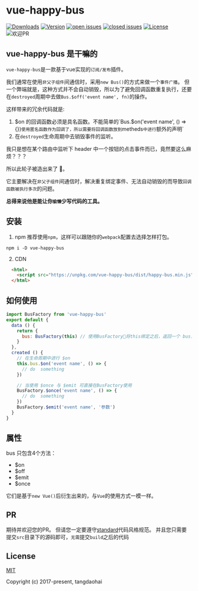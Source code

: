 vue-happy-bus
===


<a href="https://www.npmjs.com/package/vue-happy-bus"><img src="https://img.shields.io/npm/dm/vue-happy-bus.svg" alt="Downloads"></a>
<a href="https://www.npmjs.com/package/vue-happy-bus"><img src="https://img.shields.io/npm/v/vue-happy-bus.svg" alt="Version"></a>
<a href="https://www.npmjs.com/package/vue-happy-bus"><img src="https://img.shields.io/github/issues-raw/tangdaohai/vue-happy-bus.svg" alt="open issues"></a>
<a href="https://www.npmjs.com/package/vue-happy-bus"><img src="https://img.shields.io/github/issues-closed-raw/tangdaohai/vue-happy-bus.svg" alt="closed issues"></a>
<a href="https://www.npmjs.com/package/vue-happy-bus"><img src="https://img.shields.io/npm/l/vue-happy-bus.svg" alt="License"></a>
![欢迎PR](https://img.shields.io/badge/PRs-welcome-brightgreen.svg)

## vue-happy-bus 是干嘛的

`vue-happy-bus`是一款基于vue实现的`订阅/发布`插件。

我们通常在使用`非父子组件`间通信时，采用`new Bus()`的方式来做一个`事件广播`。
但一个弊端就是，这种方式并不会自动销毁，所以为了避免回调函数重复执行，还要在`destroyed`周期中去做`Bus.$off('event name', fn)`的操作。

这样带来的冗余代码就是:

1. $on 的回调函数必须是具名函数。不能简单的`Bus.$on('event name', () => {})`使用匿名函数作为回调了，所以需要将回调函数放到`metheds`中进行`额外的声明`
2. 在`destroyed`生命周期中去销毁事件的监听。

我只是想在某个路由中监听下 header 中一个按钮的点击事件而已，竟然要这么麻烦？？？

所以此轮子被造出来了 🤘。

它主要解决在`非父子组件`间通信时，解决重复绑定事件、无法自动销毁的而导致`回调函数被执行多次`的问题。

**总得来说他是能让你`偷懒`少写代码的工具。**

## 安装

1. npm
  推荐使用`npm`，这样可以跟随你的`webpack`配置去选择怎样打包。

  ```
  npm i -D vue-happy-bus
  ```

2. CDN

  ```html
    <html>
      <script src="https://unpkg.com/vue-happy-bus/dist/happy-bus.min.js"></script>
    </html>
  ```

## 如何使用

```js
import BusFactory from 'vue-happy-bus'
export default {
  data () {
    return {
      bus: BusFactory(this) // 使用BusFactory将this绑定之后，返回一个 bus，即可无需关心销毁的问题了
    }
  },
  created () {
    // 在生命周期中进行 $on
    this.bus.$on('event name', () => {
      // do  something
    })

    // 当使用 $once 与 $emit 可直接在BusFactory使用
    BusFactory.$once('event name', () => {
      // do  something
    })
    BusFactory.$emit('event name', '参数')
  }
}
```

## 属性

bus 只包含4个方法：

* $on
* $off
* $emit
* $once

它们是基于`new Vue()`后衍生出来的，与`Vue`的使用方式一模一样。

## PR
期待并欢迎您的PR。
但请您一定要遵守[standard](https://github.com/standard/standard)代码风格规范。
并且您只需要提交`src`目录下的源码即可，`无需`提交`build`之后的代码

## License

[MIT](http://opensource.org/licenses/MIT)

Copyright (c) 2017-present, tangdaohai
